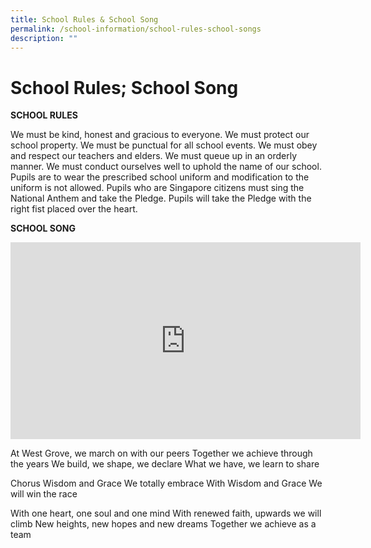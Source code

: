 ```yaml
---
title: School Rules & School Song
permalink: /school-information/school-rules-school-songs
description: ""
---
```

# School Rules; School Song
**SCHOOL RULES**

We must be kind, honest and gracious to everyone.
We must protect our school property.
We must be punctual for all school events.
We must obey and respect our teachers and elders.
We must queue up in an orderly manner.
We must conduct ourselves well to uphold the name of our school.
Pupils are to wear the prescribed school uniform and modification to the uniform is not allowed.
Pupils who are Singapore citizens must sing the National Anthem and take the Pledge. Pupils will take the Pledge with the right fist placed over the heart.

**SCHOOL SONG**

<iframe width="560" height="315" src="https://www.youtube.com/embed/KqsfIdvSg1s" title="YouTube video player" frameborder="0" allow="accelerometer; autoplay; clipboard-write; encrypted-media; gyroscope; picture-in-picture" allowfullscreen></iframe>

At West Grove, we march on with our peers
Together we achieve through the years
We build, we shape, we declare
What we have, we learn to share

Chorus
Wisdom and Grace
We totally embrace
With Wisdom and Grace
We will win the race

With one heart, one soul and one mind
With renewed faith, upwards we will climb
New heights, new hopes and new dreams
Together we achieve as a team